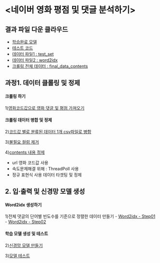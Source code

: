 # <네이버 영화 평점 및 댓글 분석하기>

## 결과 파일 다운 클라우드 
 - [학습완료 모델](https://drive.google.com/file/d/1Vm6r-F_0CRMHUrKLOzVDuUlgzF7Yg32j/view?usp=sharing)
 - [테스트 코드](https://github.com/Yumai-K/MyProject/blob/master/Naver_Movie_RepleScore_Analysis/model_test.ipynb)
 - [데이터 파일1 : test_set](https://drive.google.com/open?id=1BttX5LnNLX5tvHuM9q8imcb4pQB4c26g)
 - [데이터 파일2 : word2idx](https://drive.google.com/open?id=113X1nL58V8GWHVldBYCzUS_0bJrxR9QJ)
 - [크롤링 전체 데이터 : final_data_contents](https://drive.google.com/open?id=1zB1xwLnfzi5uUtMgCNGI8IIXznSc087j)
 
 
## 과정1. 데이터 클롤링 및 정제

 #### 크롤링 하기
  1)[영화코드값으로 영화 댓글 및 평점 가져오기](https://github.com/Yumai-K/MyProject/blob/master/Naver_Movie_RepleScore_Analysis/movie_reple_crawling_final.ipynb)
 #### 크롤링 데이터 병합 및 정제
  2)[코드값 별로 분류된 데이터 1개 csv파일로 병합](https://github.com/Yumai-K/MyProject/blob/master/Naver_Movie_RepleScore_Analysis/merge_csv_data.ipynb)
  
  3)[불필요 컬럼 제거](https://github.com/Yumai-K/MyProject/blob/master/Naver_Movie_RepleScore_Analysis/refine_csv.ipynb)
  
  4)[contents 내용 정제](https://github.com/Yumai-K/MyProject/blob/master/Naver_Movie_RepleScore_Analysis/refine_contents.ipynb)

  - url 영화 코드값 사용
  - 속도문제해결 위해 : ThreadPoll 사용
  - 정규 표현식 사용 데이터 타겟팅 및 정제


## 2. 입·출력 및 신경망 모델 생성

 #### Word2idx 생성하기
  1)전체 댓글의 단어별 빈도수를 기준으로 정렬한 데이터 만들기
      - [Word2idx - Step01](https://github.com/Yumai-K/MyProject/blob/master/Naver_Movie_RepleScore_Analysis/make_word2idx_step01.ipynb)
      - [Word2idx - Step02](https://github.com/Yumai-K/MyProject/blob/master/Naver_Movie_RepleScore_Analysis/make_word2idx_step02.ipynb)

  #### 학습 모델 생성 및 테스트
  2)[신경망 모델 만들기](https://github.com/Yumai-K/MyProject/blob/master/Naver_Movie_RepleScore_Analysis/create_model.ipynb)
  
  3)[모델 테스트](https://github.com/Yumai-K/MyProject/blob/master/Naver_Movie_RepleScore_Analysis/model_test.ipynb)
